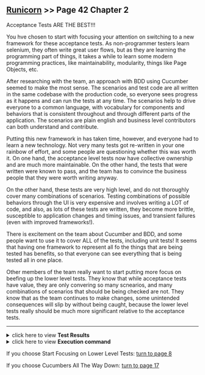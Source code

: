 ## [Runicorn](../page-0/README.md) >> Page 42 Chapter 2

Acceptance Tests ARE THE BEST!!!

You hve chosen to start with focusing your attention on switching to a new framework for these acceptance tests. As non-programmer testers learn selenium, they often write great user flows, but as they are learning the programming part of things, it takes a while to learn some modern programming practices, like maintainability, modularity, things like Page Objects, etc.

After researching with the team, an approach with BDD using Cucumber seemed to make the most sense.  The scenarios and test code are all written in the same codebase with the production code, so everyone sees progress as it happens and can run the tests at any time.  The scenarios help to drive everyone to a common language, with vocabulary for components and behaviors that is consistent throughout and through different parts of the application.  The scenarios are plain english and business level contributors can both understand and contribute.

Putting this new framework in has taken time, however, and everyone had to learn a new technology.  Not very many tests got re-written in your one rainbow of effort, and some people are questioning whether this was worth it. On one hand, the acceptance level tests now have collective ownership and are much more maintainable. On the other hand, the tests that were written were known to pass, and the team has to convince the business people that they were worth writing anyway. 

On the other hand, these tests are very high level, and do not thoroughly cover many combinations of scenarios. Testing combinations of possible behaviors through the UI is very expensive and involves writing a LOT of code, and also, as lots of these tests are written, they become more brittle, susceptible to application changes and timing issues, and transient failures (even with improved frameworks!).

There is excitement on the team about Cucumber and BDD, and some people want to use it to cover ALL of the tests, including unit tests!  It seems that having one framework to represent all fo the things that are being tested has benefits, so that everyone can see everything that is being tested all in one place.

Other members of the team really want to start putting more focus on beefing up the lower level tests.  They know that while acceptance tests have value, they are only convering so many scnearios, and many combinations of scenarios that should be being checked are not.  They know that as the team continues to make changes, some unintended consequences will slip by without being caught, because the lower level tests really should be much more significant relative to the acceptance tests.


<hr>

<details>
    <summary>click here to view <b>Test Results</b></summary>
    <img width="33%" src="assets/results-.png"/>
</details>

<details>
    <summary>click here to view <b>Execution command</b></summary>

    ./execute.sh
</details

<hr>


If you choose Start Focusing on Lower Level Tests: [turn to page 8](../page-8/README.md)

If you choose Cucumbers All The Way Down: [turn to page 17](../page-17/README.md)